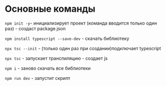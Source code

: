 # Основные команды

`npm init -y`- инициализирует проект (команда вводится только один раз)  - создаст package.json 

`npm install typescript --save-dev` - скачать библиотеку

`npx tsc --init` - (только один раз при создании)подключает typescript

`npx tsc` - запускает транспиляцию - создает js

`npm i` - заново скачать все библиотеки

`npm run dev` - запустит скрипт